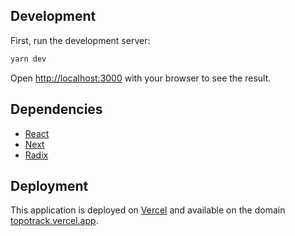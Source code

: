 ## Development

First, run the development server:

```bash
yarn dev
```

Open [http://localhost:3000](http://localhost:3000) with your browser to see the result.

## Dependencies

- [React](https://react.dev/)
- [Next](https://nextjs.org/)
- [Radix](https://www.radix-ui.com/)

## Deployment

This application is deployed on [Vercel](https://vercel.com/benjamin-wiederkehr/topotrack) and available on the domain [topotrack.vercel.app](https://topotrack.vercel.app).
